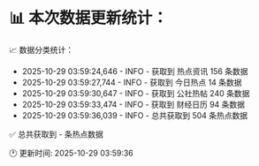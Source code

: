 📊 本次数据更新统计：
==========================

📈 数据分类统计：
- 2025-10-29 03:59:24,646 - INFO - 获取到 热点资讯 156 条数据
- 2025-10-29 03:59:27,744 - INFO - 获取到 今日热点 14 条数据
- 2025-10-29 03:59:30,647 - INFO - 获取到 公社热帖 240 条数据
- 2025-10-29 03:59:33,474 - INFO - 获取到 财经日历 94 条数据
- 2025-10-29 03:59:36,039 - INFO - 总共获取到 504 条热点数据

✅ 总共获取到 - 条热点数据

🕐 更新时间: 2025-10-29 03:59:36
